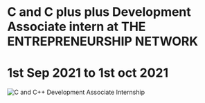 # C and C plus plus Development Associate intern at THE ENTREPRENEURSHIP NETWORK
# 1st Sep 2021 to 1st oct 2021
![C and C++ Development Associate Internship](https://user-images.githubusercontent.com/72095437/182020013-7a48f0c8-ed5b-45c2-af3a-0e108d338b20.png)
